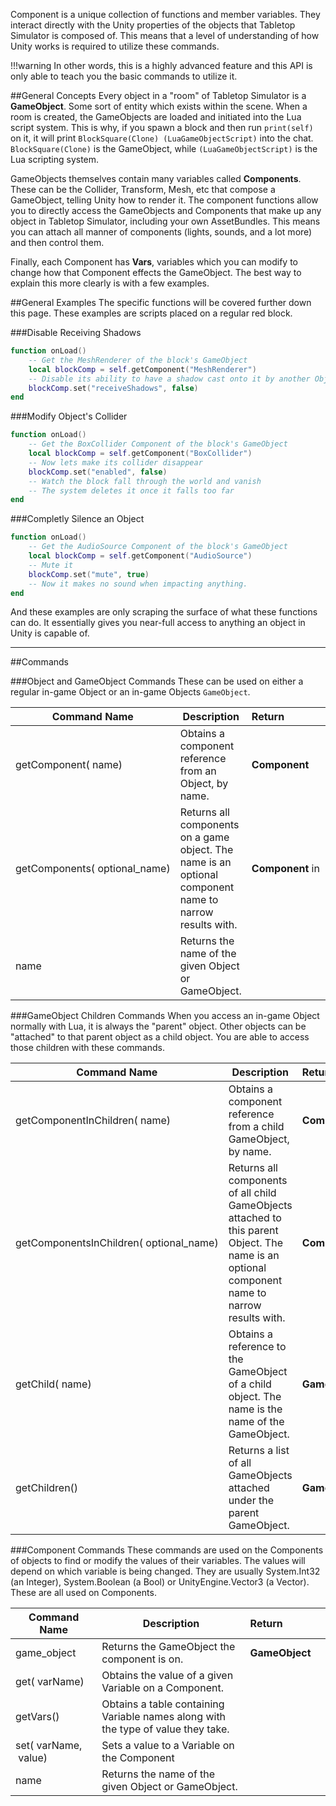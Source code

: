 Component is a unique collection of functions and member variables. They interact directly with the Unity properties of the objects that Tabletop Simulator is composed of. This means that a level of understanding of how Unity works is required to utilize these commands.

!!!warning
	In other words, this is a highly advanced feature and this API is only able to teach you the basic commands to utilize it.

##General Concepts
Every object in a "room" of Tabletop Simulator is a **GameObject**. Some sort of entity which exists within the scene. When a room is created, the GameObjects are loaded and initiated into the Lua script system. This is why, if you spawn a block and then run `print(self)` on it, it will print `BlockSquare(Clone) (LuaGameObjectScript)` into the chat. `BlockSquare(Clone)` is the GameObject, while `(LuaGameObjectScript)` is the Lua scripting system.

GameObjects themselves contain many variables called **Components**. These can be the Collider, Transform, Mesh, etc that compose a GameObject, telling Unity how to render it. The component functions allow you to directly access the GameObjects and Components that make up any object in Tabletop Simulator, including your own AssetBundles. This means you can attach all manner of components (lights, sounds, and a lot more) and then control them.

Finally, each Component has **Vars**, variables which you can modify to change how that Component effects the GameObject. The best way to explain this more clearly is with a few examples.

##General Examples
The specific functions will be covered further down this page. These examples are scripts placed on a regular red block.

###Disable Receiving Shadows
```Lua
function onLoad()
	-- Get the MeshRenderer of the block's GameObject
	local blockComp = self.getComponent("MeshRenderer")
	-- Disable its ability to have a shadow cast onto it by another Object
	blockComp.set("receiveShadows", false)
end
```

###Modify Object's Collider
```Lua
function onLoad()
	-- Get the BoxCollider Component of the block's GameObject
	local blockComp = self.getComponent("BoxCollider")
	-- Now lets make its collider disappear
	blockComp.set("enabled", false)
	-- Watch the block fall through the world and vanish
	-- The system deletes it once it falls too far
end
```

###Completly Silence an Object
```Lua
function onLoad()
	-- Get the AudioSource Component of the block's GameObject
	local blockComp = self.getComponent("AudioSource")
	-- Mute it
	blockComp.set("mute", true)
	-- Now it makes no sound when impacting anything.
end
```

And these examples are only scraping the surface of what these functions can do. It essentially gives you near-full access to anything an object in Unity is capable of.

---

##Commands

###Object and GameObject Commands
These can be used on either a regular in-game Object or an in-game Objects `GameObject`.

Command Name | Description | Return&nbsp;&nbsp;&nbsp;&nbsp;&nbsp;&nbsp;&nbsp;&nbsp;&nbsp;&nbsp;&nbsp;&nbsp;&nbsp;&nbsp;
-- | -- | --
<a class="anchor" id="getcomponent"></a>getComponent([<span class="tag str"></span>](types.md)&nbsp;name) | Obtains a component reference from an Object, by name. | **Component**
<a class="anchor" id="getcomponents"></a>getComponents([<span class="tag str"></span>](types.md)&nbsp;optional_name) | Returns all components on a game object. The name is an optional component name to narrow results with. | **Component** in [<span class="ret tab"></span>](types.md)
<a class="anchor" id="name"></a>name | Returns the name of the given Object or GameObject. | [<span class="ret str"></span>](types.md)


###GameObject Children Commands
When you access an in-game Object normally with Lua, it is always the "parent" object. Other objects can be "attached" to that parent object as a child object. You are able to access those children with these commands.

Command Name | Description | Return&nbsp;&nbsp;&nbsp;&nbsp;&nbsp;&nbsp;&nbsp;&nbsp;&nbsp;&nbsp;&nbsp;&nbsp;&nbsp;&nbsp;&nbsp;&nbsp;
-- | -- | --
<a class="anchor" id="getcomponentinchildren"></a>getComponentInChildren([<span class="tag str"></span>](types.md)&nbsp;name) | Obtains a component reference from a child GameObject, by name. | **Component**
<a class="anchor" id="getcomponentsinchildren"></a>getComponentsInChildren([<span class="tag str"></span>](types.md)&nbsp;optional_name) | Returns all components of all child GameObjects attached to this parent Object. The name is an optional component name to narrow results with. | **Component** in [<span class="ret tab"></span>](types.md)
<a class="anchor" id="getchild"></a>getChild([<span class="tag str"></span>](types.md)&nbsp;name) | Obtains a reference to the GameObject of a child object. The name is the name of the GameObject. | **GameObject**
<a class="anchor" id="getchildren"></a>getChildren() | Returns a list of all GameObjects attached under the parent GameObject. | **GameObject** in [<span class="ret tab"></span>](types.md)

###Component Commands
These commands are used on the Components of objects to find or modify the values of their variables. The values will depend on which variable is being changed. They are usually System.Int32 (an Integer), System.Boolean (a Bool) or UnityEngine.Vector3 (a Vector). These are all used on Components.

Command Name | Description | Return&nbsp;&nbsp;&nbsp;&nbsp;&nbsp;&nbsp;&nbsp;&nbsp;&nbsp;&nbsp;&nbsp;&nbsp;&nbsp;&nbsp;
-- | -- | --
<a class="anchor" id="game_object"></a>game_object | Returns the GameObject the component is on. | **GameObject**
<a class="anchor" id="get"></a>get([<span class="tag str"></span>](types.md)&nbsp;varName) | Obtains the value of a given Variable on a Component. | [<span class="ret var"></span>](types.md)
<a class="anchor" id="get"></a>getVars() | Obtains a table containing Variable names along with the type of value they take. | [<span class="ret tab"></span>](types.md)
<a class="anchor" id="set"></a>set([<span class="tag str"></span>](types.md)&nbsp;varName, [<span class="tag var"></span>](types.md)&nbsp;value) | Sets a value to a Variable on the Component | [<span class="ret boo"></span>](types.md)
<a class="anchor" id="name"></a>name | Returns the name of the given Object or GameObject. | [<span class="ret str"></span>](types.md)
